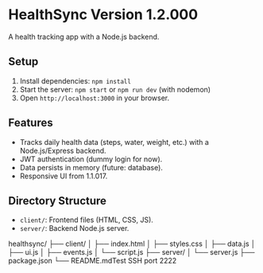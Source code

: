 # HealthSync Version 1.2.000

A health tracking app with a Node.js backend.

## Setup
1. Install dependencies: `npm install`
2. Start the server: `npm start` or `npm run dev` (with nodemon)
3. Open `http://localhost:3000` in your browser.

## Features
- Tracks daily health data (steps, water, weight, etc.) with a Node.js/Express backend.
- JWT authentication (dummy login for now).
- Data persists in memory (future: database).
- Responsive UI from 1.1.017.

## Directory Structure
- `client/`: Frontend files (HTML, CSS, JS).
- `server/`: Backend Node.js server.


healthsync/
├── client/
│   ├── index.html
│   ├── styles.css
│   ├── data.js
│   ├── ui.js
│   ├── events.js
│   └── script.js
├── server/
│   └── server.js
├── package.json
└── README.mdTest SSH port 2222
